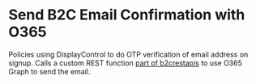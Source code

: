 # Send B2C Email Confirmation with O365

Policies using DisplayControl to do OTP verification of email address on signup. Calls a custom REST function [part of b2crestapis](https://github.com/mrochon/B2CRestApis)
to use O365 Graph to send the email.